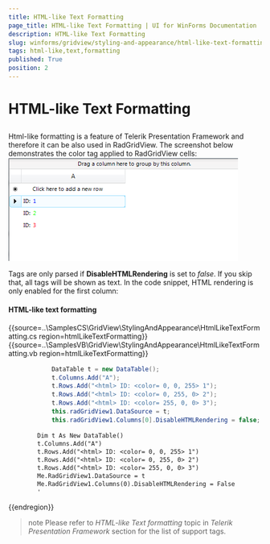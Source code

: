 ```yaml
---
title: HTML-like Text Formatting
page_title: HTML-like Text Formatting | UI for WinForms Documentation
description: HTML-like Text Formatting
slug: winforms/gridview/styling-and-appearance/html-like-text-formatting
tags: html-like,text,formatting
published: True
position: 2
---
```


# HTML-like Text Formatting



## 

Html-like formatting is a feature of Telerik Presentation Framework and therefore it can be also used in RadGridView. The screenshot below demonstrates the color tag applied to RadGridView cells:<br>![gridview-styling-and-appearance-html-like-text-formatting 001](images/gridview-styling-and-appearance-html-like-text-formatting001.png)

Tags are only parsed if __DisableHTMLRendering__ is set to *false*. If you skip that, all tags will be shown as text. In the code snippet, HTML rendering is only enabled for the first column:

#### HTML-like text formatting

{{source=..\SamplesCS\GridView\StylingAndAppearance\HtmlLikeTextFormatting.cs region=htmlLikeTextFormatting}} 
{{source=..\SamplesVB\GridView\StylingAndAppearance\HtmlLikeTextFormatting.vb region=htmlLikeTextFormatting}} 

````C#
            DataTable t = new DataTable();
            t.Columns.Add("A");
            t.Rows.Add("<html> ID: <color= 0, 0, 255> 1");
            t.Rows.Add("<html> ID: <color= 0, 255, 0> 2");
            t.Rows.Add("<html> ID: <color= 255, 0, 0> 3");
            this.radGridView1.DataSource = t;
            this.radGridView1.Columns[0].DisableHTMLRendering = false;
````
````VB.NET
        Dim t As New DataTable()
        t.Columns.Add("A")
        t.Rows.Add("<html> ID: <color= 0, 0, 255> 1")
        t.Rows.Add("<html> ID: <color= 0, 255, 0> 2")
        t.Rows.Add("<html> ID: <color= 255, 0, 0> 3")
        Me.RadGridView1.DataSource = t
        Me.RadGridView1.Columns(0).DisableHTMLRendering = False
        '
````

{{endregion}} 

>note Please refer to *HTML-like Text formatting* topic in *Telerik Presentation Framework* section for the list of support tags.
>

